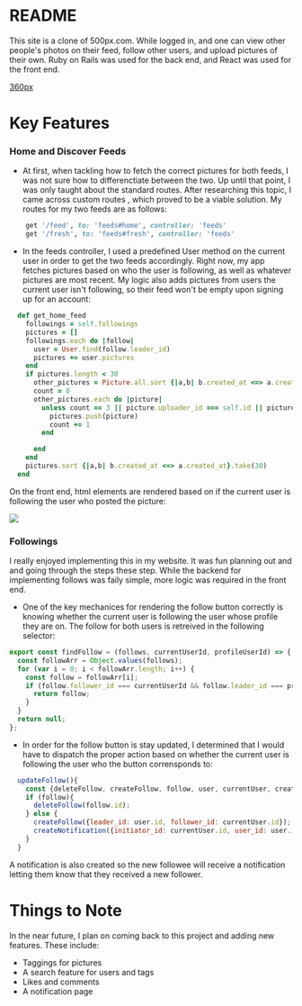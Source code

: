 # README

This site is a clone of 500px.com. While logged in, and one can view other people's photos on their feed, follow other users, and upload pictures of their own. Ruby on Rails was used for the back end, and React was used for the front end.

[360px](https://threesixtypixels.herokuapp.com/#/)

# Key Features 

### Home and Discover Feeds

* At first, when tackling how to fetch the correct pictures for both feeds, I was not sure how to differenctiate between the two. Up until that point, I was only taught about the standard routes. After researching this topic, I came across custom routes , which proved to be a viable solution. My routes for my two feeds are as follows: 

```ruby
    get '/feed', to: 'feeds#home', controller: 'feeds'
    get '/fresh', to: 'feeds#fresh', controller: 'feeds'
```
* In the feeds controller, I used a predefined User method on the current user in order to get the two feeds accordingly. Right now, my app fetches pictures based on who the user is following, as well as whatever pictures are most recent. My logic also adds pictures from users the current user isn't following, so their feed won't be empty upon signing up for an account: 

```ruby
  def get_home_feed
    followings = self.followings
    pictures = []
    followings.each do |follow|
      user = User.find(follow.leader_id)
      pictures += user.pictures
    end
    if pictures.length < 30
      other_pictures = Picture.all.sort {|a,b| b.created_at <=> a.created_at}
      count = 0
      other_pictures.each do |picture|
        unless count == 3 || picture.uploader_id === self.id || pictures.include?(picture)
          pictures.push(picture)
          count += 1
        end

      end
    end
    pictures.sort {|a,b| b.created_at <=> a.created_at}.take(30)
  end
```
On the front end, html elements are rendered based on if the current user is following the user who posted the picture:

![](https://res.cloudinary.com/dbm56y2y/image/upload/v1529098063/suggested.png)

### Followings 
I really enjoyed implementing this in my website. It was fun planning out and and going through the steps these step. While the backend for implementing follows was faily simple, more logic was required in the front end.

* One of the key mechanices for rendering the follow button correctly is knowing whether the current user is following the user whose profile they are on. The follow for both users is retreived in the following selector: 

```javascript
export const findFollow = (follows, currentUserId, profileUserId) => {
  const followArr = Object.values(follows);
  for (var i = 0; i < followArr.length; i++) {
    const follow = followArr[i];
    if (follow.follower_id === currentUserId && follow.leader_id === profileUserId) {
      return follow;
    }
  }
  return null;
};
```

* In order for the follow button is stay updated, I determined that I would have to dispatch the proper action based on whether the current user is following the user who the button corrensponds to:

```javascript
  updateFollow(){
    const {deleteFollow, createFollow, follow, user, currentUser, createNotification} = this.props;
    if (follow){
      deleteFollow(follow.id);
    } else {
      createFollow({leader_id: user.id, follower_id: currentUser.id});
      createNotification({initiator_id: currentUser.id, user_id: user.id});
    }
  }
```
   
   A notification is also created so the new followee will receive a notification letting them know that they received a new follower.

# Things to Note

In the near future, I plan on coming back to this project and adding new features. These include: 

* Taggings for pictures
* A search feature for users and tags
* Likes and comments
* A notification page
